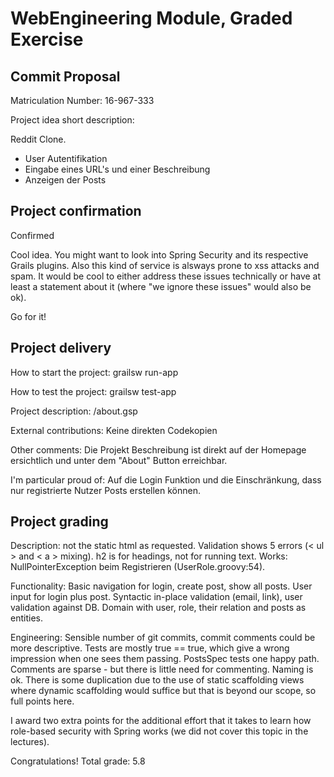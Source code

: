 # WebEngineering Module, Graded Exercise

## Commit Proposal

Matriculation Number: 16-967-333

Project idea short description: 

Reddit Clone.
* User Autentifikation
* Eingabe eines URL's und einer Beschreibung
* Anzeigen der Posts

## Project confirmation

Confirmed

Cool idea.
You might want to look into Spring Security and its respective Grails plugins.
Also this kind of service is alsways prone to xss attacks and spam.
It would be cool to either address these issues technically or have at
least a statement about it (where "we ignore these issues" would also be ok).

Go for it!

## Project delivery <to be filled by student>

How to start the project: grailsw run-app

How to test the project:  grailsw test-app

Project description: /about.gsp

External contributions:
Keine direkten Codekopien

Other comments: 
Die Projekt Beschreibung ist direkt auf der Homepage ersichtlich und unter dem "About" Button erreichbar.

I'm particular proud of:
Auf die Login Funktion und die Einschränkung, dass nur registrierte Nutzer Posts erstellen können.

## Project grading 

Description: not the static html as requested. Validation shows 5 errors (< ul > and < a > mixing).
h2 is for headings, not for running text.
Works: NullPointerException beim Registrieren (UserRole.groovy:54).

Functionality: 
Basic navigation for login, create post, show all posts.
User input for login plus post.
Syntactic in-place validation (email, link), user validation against DB.
Domain with user, role, their relation and posts as entities.

Engineering:
Sensible number of git commits, commit comments could be more descriptive.
Tests are mostly true == true, which give a wrong impression when one sees them passing.
PostsSpec tests one happy path.
Comments are sparse - but there is little need for commenting.
Naming is ok.
There is some duplication due to the use of static scaffolding views where 
dynamic scaffolding would suffice but that is beyond our scope, so full points here.

I award two extra points for the additional effort that it takes
to learn how role-based security with Spring works (we did not cover this topic
in the lectures).

Congratulations!
Total grade: 5.8